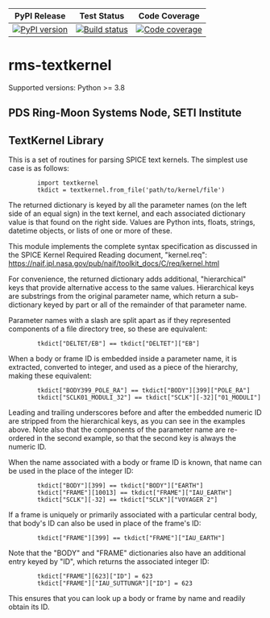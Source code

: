 | PyPI Release | Test Status | Code Coverage |
| ------------ | ----------- | ------------- |
| [![PyPI version](https://badge.fury.io/py/rms-textkernel.svg)](https://badge.fury.io/py/rms-textkernel) | [![Build status](https://img.shields.io/github/actions/workflow/status/SETI/rms-textkernel/run-tests.yml?branch=master)](https://github.com/SETI/rms-textkernel/actions) | [![Code coverage](https://img.shields.io/codecov/c/github/SETI/rms-textkernel/main?logo=codecov)](https://codecov.io/gh/SETI/rms-textkernel) |

# rms-textkernel

Supported versions: Python >= 3.8

## PDS Ring-Moon Systems Node, SETI Institute
## TextKernel Library

This is a set of routines for parsing SPICE text kernels. The simplest use case is as
follows:
```
        import textkernel
        tkdict = textkernel.from_file('path/to/kernel/file')
```

The returned dictionary is keyed by all the parameter names (on the left side of an equal
sign) in the text kernel, and each associated dictionary value is that found on the right
side. Values are Python ints, floats, strings, datetime objects, or lists of one or more
of these.

This module implements the complete syntax specification as discussed in the SPICE Kernel
Required Reading document, "kernel.req":
        <https://naif.jpl.nasa.gov/pub/naif/toolkit_docs/C/req/kernel.html>

For convenience, the returned dictionary adds additional, "hierarchical" keys that provide
alternative access to the same values. Hierarchical keys are substrings from the original
parameter name, which return a sub-dictionary keyed by part or all of the remainder of
that parameter name.

Parameter names with a slash are split apart as if they represented components of a file
directory tree, so these are equivalent:
```
        tkdict["DELTET/EB"] == tkdict["DELTET"]["EB"]
```

When a body or frame ID is embedded inside a parameter name, it is extracted, converted
to integer, and used as a piece of the hierarchy, making these equivalent:
```
        tkdict["BODY399_POLE_RA"] == tkdict["BODY"][399]["POLE_RA"]
        tkdict["SCLK01_MODULI_32"] == tkdict["SCLK"][-32]["01_MODULI"]
```

Leading and trailing underscores before and after the embedded numeric ID are stripped
from the hierarchical keys, as you can see in the examples above. Note also that the
components of the parameter name are re-ordered in the second example, so that the
second key is always the numeric ID.

When the name associated with a body or frame ID is known, that name can be used in the
place of the integer ID:
```
        tkdict["BODY"][399] == tkdict["BODY"]["EARTH"]
        tkdict["FRAME"][10013] == tkdict["FRAME"]["IAU_EARTH"]
        tkdict["SCLK"][-32] == tkdict["SCLK"]["VOYAGER 2"]
```

If a frame is uniquely or primarily associated with a particular central body, that
body's ID can also be used in place of the frame's ID:
```
        tkdict["FRAME"][399] == tkdict["FRAME"]["IAU_EARTH"]
```

Note that the "BODY" and "FRAME" dictionaries also have an additional entry keyed by "ID",
which returns the associated integer ID:
```
        tkdict["FRAME"][623]["ID"] = 623
        tkdict["FRAME"]["IAU_SUTTUNGR"]["ID"] = 623
```
This ensures that you can look up a body or frame by name and readily obtain its ID.
